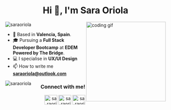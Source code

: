 <h1 align="center">Hi 👋, I'm Sara Oriola</h1>
<img align="right" src="https://media.giphy.com/media/PiQejEf31116URju4V/giphy.gif" alt="coding gif" width="250">
<p align="left"> <img src="https://komarev.com/ghpvc/?username=saraoriola" alt="saraoriola" /> </p>

- 📍 Based in **Valencia, Spain**.
- 🎓 Pursuing a **Full Stack Developer Bootcamp** at **EDEM Powered by The Bridge**.
- 💻 I specialise in **UX/UI Design**
- 📫 How to write me **saraoriola@outlook.com**

<p align="left">
<img align="left" src="https://github-readme-stats.vercel.app/api/top-langs/?username=saraoriola&layout=compact&hide=html" alt="saraoriola" />
</p>

<h3 align="right">Connect with me!</h3>
<p align="right">
<a href="https://codepen.io/saraoriola" target="blank"><img align="center" src="https://raw.githubusercontent.com/rahuldkjain/github-profile-readme-generator/master/src/images/icons/Social/codepen.svg" alt="saraoriola" height="30" width="40" /></a>
<a href="https://linkedin.com/in/saraoriola" target="blank"><img align="center" src="https://raw.githubusercontent.com/rahuldkjain/github-profile-readme-generator/master/src/images/icons/Social/linked-in-alt.svg" alt="saraoriola" height="30" width="40" /></a>
<a href="https://instagram.com/oriola.lab" target="blank"><img align="center" src="https://raw.githubusercontent.com/rahuldkjain/github-profile-readme-generator/master/src/images/icons/Social/instagram.svg" alt="saraoriola" height="30" width="40" /></a>
</p>
